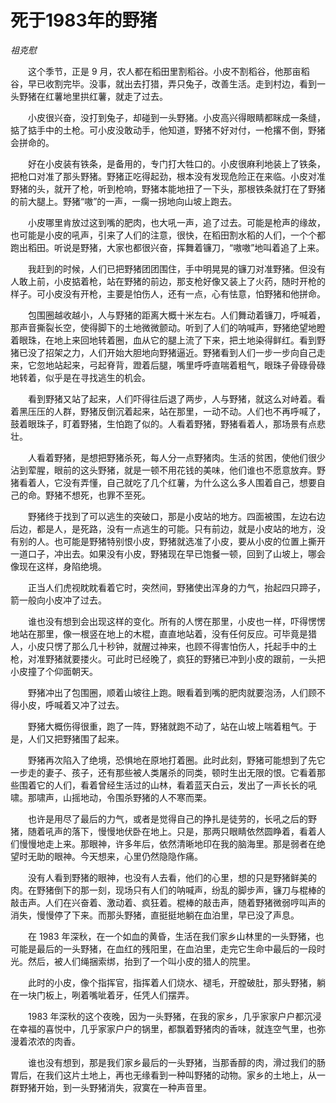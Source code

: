 # 死于1983年的野猪

*祖克慰*

　　这个季节，正是 9 月，农人都在稻田里割稻谷。小皮不割稻谷，他那亩稻谷，早已收割完毕。没事，就出去打猎，弄只兔子，改善生活。走到村边，看到一头野猪在红薯地里拱红薯，就走了过去。

　　小皮很兴奋，没打到兔子，却碰到一头野猪。小皮高兴得眼睛都眯成一条缝，掂了掂手中的土枪。可小皮没敢动手，他知道，野猪不好对付，一枪撂不倒，野猪会拼命的。

　　好在小皮装有铁条，是备用的，专门打大牲口的。小皮很麻利地装上了铁条，把枪口对准了那头野猪。野猪正吃得起劲，根本没有发现危险正在来临。小皮对准野猪的头，就开了枪，听到枪响，野猪本能地扭了一下头，那根铁条就打在了野猪的前大腿上。野猪“嗷”的一声，一瘸一拐地向山坡上跑去。

　　小皮哪里肯放过这到嘴的肥肉，也大吼一声，追了过去。可能是枪声的缘故，也可能是小皮的吼声，引来了人们的注意，很快，在稻田割水稻的人们，一个个都跑出稻田。听说是野猪，大家也都很兴奋，挥舞着镰刀，“嗷嗷”地叫着追了上来。

　　我赶到的时候，人们已把野猪团团围住，手中明晃晃的镰刀对准野猪。但没有人敢上前，小皮掂着枪，站在野猪的前边，那支枪好像又装上了火药，随时开枪的样子。可小皮没有开枪，主要是怕伤人，还有一点，心有怯意，怕野猪和他拼命。

　　包围圈越收越小，人与野猪的距离大概十米左右。人们舞动着镰刀，呼喊着，那声音撕裂长空，使得脚下的土地微微颤动。听到了人们的呐喊声，野猪绝望地瞪着眼珠，在地上来回地转着圈，血从它的腿上流了下来，把土地染得鲜红。看到野猪已没了招架之力，人们开始大胆地向野猪逼近。野猪看到人们一步一步向自己走来，它忽地站起来，弓起脊背，蹬着后腿，嘴里呼呼直喘着粗气，眼珠子骨碌骨碌地转着，似乎是在寻找逃生的机会。

　　看到野猪又站了起来，人们吓得往后退了两步，人与野猪，就这么对峙着。看着黑压压的人群，野猪反倒沉着起来，站在那里，一动不动。人们也不再呼喊了，鼓着眼珠子，盯着野猪，生怕跑了似的。人看着野猪，野猪看着人，那场景有点悲壮。

　　人看着野猪，是想把野猪杀死，每人分一点野猪肉。生活的贫困，使他们很少沾到荤腥，眼前的这头野猪，就是一顿不用花钱的美味，他们谁也不愿意放弃。野猪看着人，它没有弄懂，自己就吃了几个红薯，为什么这么多人围着自己，想要自己的命。野猪不想死，也罪不至死。

　　野猪终于找到了可以逃生的突破口，那是小皮站的地方。四面被围，左边右边后边，都是人，是死路，没有一点逃生的可能。只有前边，就是小皮站的地方，没有别的人。也可能是野猪特别恨小皮，野猪就选准了小皮，要从小皮的位置上撕开一道口子，冲出去。如果没有小皮，野猪现在早已饱餐一顿，回到了山坡上，哪会像现在这样，身陷绝境。

　　正当人们虎视眈眈看着它时，突然间，野猪使出浑身的力气，抬起四只蹄子，箭一般向小皮冲了过去。

　　谁也没有想到会出现这样的变化。所有的人愣在那里，小皮也一样，吓得愣愣地站在那里，像一根竖在地上的木棍，直直地站着，没有任何反应。可毕竟是猎人，小皮只愣了那么几十秒钟，就醒过神来，也顾不得害怕伤人，托起手中的土枪，对准野猪就要搂火。可此时已经晚了，疯狂的野猪已冲到小皮的跟前，一头把小皮撞了个仰面朝天。

　　野猪冲出了包围圈，顺着山坡往上跑。眼看着到嘴的肥肉就要泡汤，人们顾不得小皮，呼喊着又冲了过去。

　　野猪大概伤得很重，跑了一阵，野猪就跑不动了，站在山坡上喘着粗气。于是，人们又把野猪围了起来。

　　野猪再次陷入了绝境，恐惧地在原地打着圈。此时此刻，野猪可能想到了先它一步走的妻子、孩子，还有那些被人类屠杀的同类，顿时生出无限的恨。它看着那些围着它的人们，看着曾经生活过的山林，看着蓝天白云，发出了一声长长的吼啸。那啸声，山摇地动，令围杀野猪的人不寒而栗。

　　也许是用尽了最后的力气，或者是觉得自己的挣扎是徒劳的，长吼之后的野猪，随着吼声的落下，慢慢地伏卧在地上。只是，那两只眼睛依然圆睁着，看着人们慢慢地走上来。那眼神，许多年后，依然清晰地印在我的脑海里。那是弱者在绝望时无助的眼神。今天想来，心里仍然隐隐作痛。

　　没有人看到野猪的眼神，也没有人去看，他们的心里，想的只是野猪鲜美的肉。在野猪倒下的那一刻，现场只有人们的呐喊声，纷乱的脚步声，镰刀与棍棒的敲击声。人们在兴奋着、激动着、疯狂着。棍棒的敲击声，随着野猪微弱哼叫声的消失，慢慢停了下来。而那头野猪，直挺挺地躺在血泊里，早已没了声息。

　　在 1983 年深秋，在一个如血的黄昏，生活在我们家乡山林里的一头野猪，也可能是最后的一头野猪，在血红的残阳里，在血泊里，走完它生命中最后的一段时光。然后，被人们绳捆索绑，抬到了一个叫小皮的猎人的院里。

　　此时的小皮，像个指挥官，指挥着人们烧水、褪毛，开膛破肚，那头野猪，躺在一块门板上，咧着嘴呲着牙，任凭人们摆弄。

　　1983 年深秋的这个夜晚，因为一头野猪，在我的家乡，几乎家家户户都沉浸在幸福的喜悦中，几乎家家户户的锅里，都飘着野猪肉的香味，就连空气里，也弥漫着浓浓的肉香。

　　谁也没有想到，那是我们家乡最后的一头野猪，当那香醇的肉，滑过我们的肠胃后，在我们这片土地上，再也无缘看到一种叫野猪的动物。家乡的土地上，从一群野猪开始，到一头野猪消失，寂寞在一种声音里。